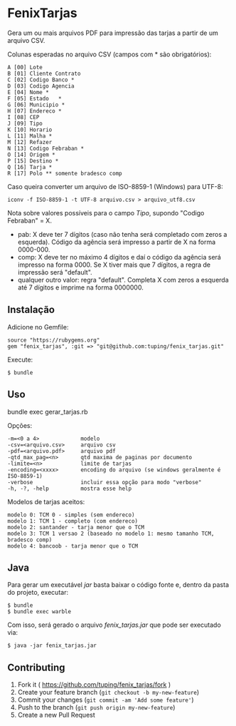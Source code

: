 # FenixTarjas

Gera um ou mais arquivos PDF para impressão das tarjas a partir de um arquivo CSV.

Colunas esperadas no arquivo CSV (campos com * são obrigatórios):

    A [00] Lote
    B [01] Cliente Contrato
    C [02] Codigo Banco *
    D [03] Codigo Agencia
    E [04] Nome	*
    F [05] Estado	*
    G [06] Municipio *
    H [07] Endereco *
    I [08] CEP
    J [09] Tipo
    K [10] Horario
    L [11] Malha *
    M [12] Refazer
    N [13] Codigo Febraban *
    O [14] Origem *
    P [15] Destino *
    Q [16] Tarja *
    R [17] Polo ** somente bradesco comp

Caso queira converter um arquivo de ISO-8859-1 (Windows) para UTF-8:

    iconv -f ISO-8859-1 -t UTF-8 arquivo.csv > arquivo_utf8.csv

Nota sobre valores possíveis para o campo <i>Tipo</i>, supondo "Codigo Febraban" = X.
- pab: X deve ter 7 dígitos (caso não tenha será completado com zeros a esquerda). Código da agência será impresso a partir de X na forma 0000-000.
- comp: X deve ter no máximo 4 dígitos e daí o código da agência será impresso na forma 0000. Se X tiver mais que 7 dígitos, a regra de impressão será "default".
- qualquer outro valor: regra "default". Completa X com zeros a esquerda até 7 dígitos e imprime na forma 0000000.



## Instalação

Adicione no Gemfile:

    source "https://rubygems.org"
    gem "fenix_tarjas", :git => "git@github.com:tuping/fenix_tarjas.git"


Execute:

    $ bundle

## Uso

bundle exec gerar_tarjas.rb

Opções:

    -m=<0 a 4>             modelo
    -csv=<arquivo.csv>     arquivo csv
    -pdf=<arquivo.pdf>     arquivo pdf
    -qtd_max_pag=<n>       qtd maxima de paginas por documento
    -limite=<n>            limite de tarjas
    -encoding=<xxxx>       encoding do arquivo (se windows geralmente é ISO-8859-1)
    -verbose               incluir essa opção para modo "verbose"
    -h, -?, -help          mostra esse help


Modelos de tarjas aceitos:

    modelo 0: TCM 0 - simples (sem endereco)
    modelo 1: TCM 1 - completo (com endereco)
    modelo 2: santander - tarja menor que o TCM
    modelo 3: TCM 1 versao 2 (baseado no modelo 1: mesmo tamanho TCM, bradesco comp)
    modelo 4: bancoob - tarja menor que o TCM


## Java
Para gerar um executável <i>jar</i> basta baixar o código fonte e, dentro da pasta do projeto, executar:

    $ bundle
    $ bundle exec warble

Com isso, será gerado o arquivo <i>fenix_tarjas.jar</i> que pode ser executado via:

    $ java -jar fenix_tarjas.jar

## Contributing

1. Fork it ( https://github.com/tuping/fenix_tarjas/fork )
2. Create your feature branch (`git checkout -b my-new-feature`)
3. Commit your changes (`git commit -am 'Add some feature'`)
4. Push to the branch (`git push origin my-new-feature`)
5. Create a new Pull Request
